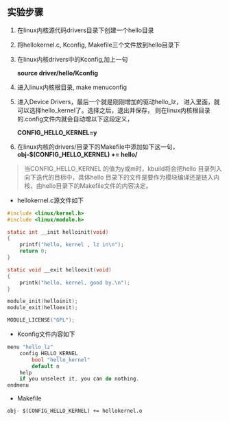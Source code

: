 ## 实验步骤

1. 在linux内核源代码drivers目录下创建一个hello目录
2. 将hellokernel.c, Kconfig, Makefile三个文件放到hello目录下
3. 在linux内核drivers中的Kconfig,加上一句

   **source driver/hello/Kconfig**
4. 进入linux内核根目录, make menuconfig
5. 进入Device Drivers，最后一个就是刚刚增加的驱动hello_lz，
   进入里面，就可以选择hello_kernel了。选择之后，退出并保存，
   则在linux内核根目录的.config文件内就会自动增以下这段定义，

   **CONFIG_HELLO_KERNEL=y**
6. 在linux内核的drivers/目录下的Makefile中添加如下这一句，
   **obj-$(CONFIG_HELLO_KERNEL)      += hello/**

>   当CONFIG_HELLO_KERNEL 的值为y或m时，kbuild将会把hello 目录列入向下迭代的目标中，具体hello 目录下的文件是要作为模块编译还是链入内核，由hello目录下的Makefile文件的内容决定。


* hellokernel.c源文件如下
```c
#include <linux/kernel.h>
#include <linux/module.h>

static int __init helloinit(void)
{
	printf("hello, kernel , lz in\n");
	return 0;
}

static void __exit helloexit(void)
{
	printk("hello, kernel, good by.\n");
}

module_init(helloinit);
module_exit(helloexit);

MODULE_LICENSE("GPL");
```
* Kconfig文件内容如下
```c
menu "hello_lz"
	config HELLO_KERNEL
		bool "hello_kernel"
		default n
	help
	if you unselect it, you can do nothing.
endmenu
```

* Makefile
```
obj- $(CONFIG_HELLO_KERNEL) += hellokernel.o
```
